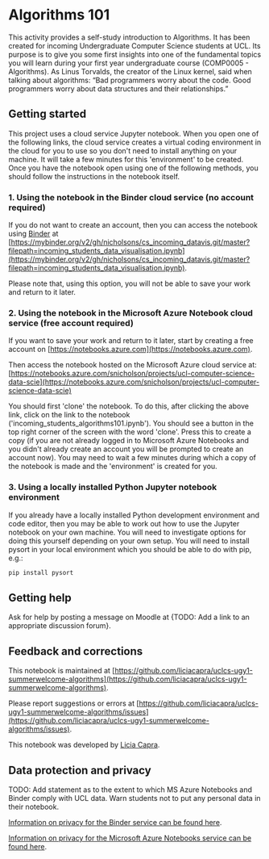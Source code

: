 # Algorithms 101 
This activity provides a self-study introduction to Algorithms. 
It has been created for incoming Undergraduate Computer Science students at UCL. 
Its purpose is to give you some first insights into one of the fundamental topics you will learn during your first year undergraduate course (COMP0005 - Algorithms). 
As Linus Torvalds, the creator of the Linux kernel, said when talking about algorithms: “Bad programmers worry about the code. Good programmers worry about data structures and their relationships.”

## Getting started
This project uses a cloud service Jupyter notebook. 
When you open one of the following links, the cloud service creates a virtual coding environment in the cloud for you to use so you don't need to install anything on your machine. 
It will take a few minutes for this 'environment' to be created. 
Once you have the notebook open using one of the following methods, you should follow the instructions in the notebook itself.

### 1. Using the notebook in the Binder cloud service (no account required)
If you do not want to create an account, then you can access the notebook using [Binder](https://mybinder.org) 
at [https://mybinder.org/v2/gh/nicholsons/cs_incoming_datavis.git/master?filepath=incoming_students_data_visualisation.ipynb](https://mybinder.org/v2/gh/nicholsons/cs_incoming_datavis.git/master?filepath=incoming_students_data_visualisation.ipynb). 

Please note that, using this option, you will not be able to save your work and return to it later.

### 2. Using the notebook in the Microsoft Azure Notebook cloud service (free account required)
If you want to save your work and return to it later, start by creating a free account on [https://notebooks.azure.com](https://notebooks.azure.com). 

Then access the notebook hosted on the Microsoft Azure cloud service at:
[https://notebooks.azure.com/snicholson/projects/ucl-computer-science-data-scie](https://notebooks.azure.com/snicholson/projects/ucl-computer-science-data-scie)

You should first 'clone' the notebook. 
To do this, after clicking the above link, click on the link to the notebook ('incoming_students_algorithms101.ipynb'). 
You should see a button in the top right corner of the screen with the word 'clone'. 
Press this to create a copy (if you are not already logged in to Microsoft Azure Notebooks and you didn't already create an account you will be prompted to create an account now). 
You may need to wait a few minutes during which a copy of the notebook is made and the 'environment' is created for you.

### 3. Using a locally installed Python Jupyter notebook environment
If you already have a locally installed Python development environment and code editor, then you may be able to work out how to use the Jupyter notebook on your own machine. 
You will need to investigate options for doing this yourself depending on your own setup. 
You will need to install pysort in your local environment which you should be able to do with pip, e.g.: 
```python
pip install pysort
```

## Getting help
Ask for help by posting a message on Moodle at {TODO: Add a link to an appropriate discussion forum}.

## Feedback and corrections
This notebook is maintained at [https://github.com/liciacapra/uclcs-ugy1-summerwelcome-algorithms](https://github.com/liciacapra/uclcs-ugy1-summerwelcome-algorithms). 

Please report suggestions or errors at [https://github.com/liciacapra/uclcs-ugy1-summerwelcome-algorithms/issues](https://github.com/liciacapra/uclcs-ugy1-summerwelcome-algorithms/issues).

This notebook was developed by [Licia Capra](mailto:l.capra@ucl.ac.uk).

## Data protection and privacy
TODO: Add statement as to the extent to which MS Azure Notebooks and Binder comply with UCL data. Warn students not to put any personal data in their notebook.

[Information on privacy for the Binder service can be found here](https://mybinder.readthedocs.io/en/latest/faq.html).

[Information on privacy for the Microsoft Azure Notebooks service can be found here](https://privacy.microsoft.com/en-gb/privacystatement).
